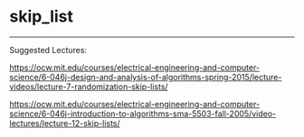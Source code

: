 # skip_list

-----
Suggested Lectures:


https://ocw.mit.edu/courses/electrical-engineering-and-computer-science/6-046j-design-and-analysis-of-algorithms-spring-2015/lecture-videos/lecture-7-randomization-skip-lists/

https://ocw.mit.edu/courses/electrical-engineering-and-computer-science/6-046j-introduction-to-algorithms-sma-5503-fall-2005/video-lectures/lecture-12-skip-lists/

